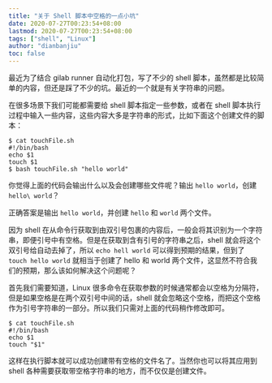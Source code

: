 ```yaml
---
title: "关于 Shell 脚本中空格的一点小坑"
date: 2020-07-27T00:23:54+08:00
lastmod: 2020-07-27T00:23:54+08:00
tags: ["shell", "Linux"]
author: "dianbanjiu"
toc: false
---
```


最近为了结合 gilab runner 自动化打包，写了不少的 shell 脚本，虽然都是比较简单的内容，但还是踩了不少的坑。最近的一个就是有关字符串的问题。  

在很多场景下我们可能都需要给 shell 脚本指定一些参数，或者在 shell 脚本执行过程中输入一些内容，这些内容大多是字符串的形式，比如下面这个创建文件的脚本：  
```shell
$ cat touchFile.sh
#!/bin/bash
echo $1
touch $1
$ bash touchFile.sh "hello world"
```

你觉得上面的代码会输出什么以及会创建哪些文件呢？输出 `hello world`，创建 `hello\ world`？  

正确答案是输出 `hello world`，并创建 `hello` 和 `world` 两个文件。  

因为 shell 在从命令行获取到由双引号包裹的内容后，一般会将其识别为一个字符串，即便引号中有空格。但是在获取到含有引号的字符串之后，shell 就会将这个双引号给自动去掉了，所以 `echo hell world` 可以得到预期的结果，但到了 `touch hello world` 就相当于创建了 hello 和 world 两个文件，这显然不符合我们的预期，那么该如何解决这个问题呢？  

首先我们需要知道，Linux 很多命令在获取参数的时候通常都会以空格为分隔符，但是如果空格是在两个双引号中间的话，shell 就会忽略这个空格，而把这个空格作为引号字符串的一部分。所以我们只需对上面的代码稍作修改即可。  
```shell
$ cat touchFile.sh
#!/bin/bash
echo $1
touch "$1"
```

这样在执行脚本就可以成功创建带有空格的文件名了。当然你也可以将其应用到 shell 各种需要获取带空格字符串的地方，而不仅仅是创建文件。  